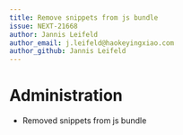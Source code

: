 ```yaml
---
title: Remove snippets from js bundle
issue: NEXT-21668
author: Jannis Leifeld
author_email: j.leifeld@haokeyingxiao.com
author_github: Jannis Leifeld
---
```

# Administration
* Removed snippets from js bundle
